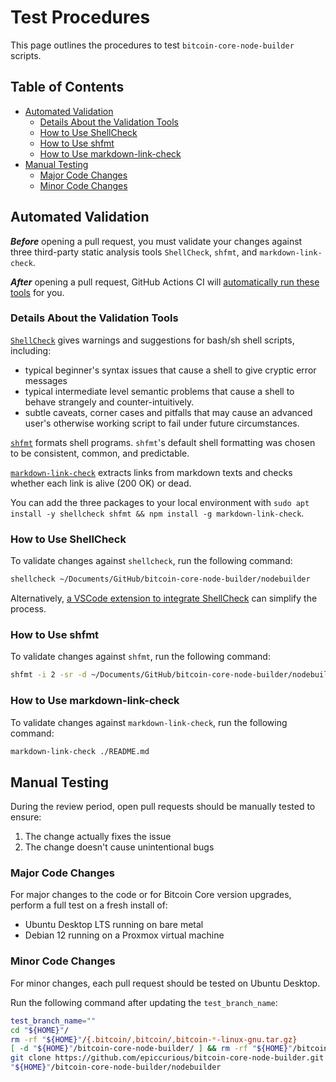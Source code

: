 # Test Procedures

This page outlines the procedures to test `bitcoin-core-node-builder` scripts.

## Table of Contents
- [Automated Validation](#automated-validation)
  - [Details About the Validation Tools](#details-about-the-validation-tools)
  - [How to Use ShellCheck](#how-to-use-shellcheck)
  - [How to Use shfmt](#how-to-use-shfmt)
  - [How to Use markdown-link-check](#how-to-use-markdown-link-check)
- [Manual Testing](#manual-testing)
  - [Major Code Changes](#major-code-changes)
  - [Minor Code Changes](#minor-code-changes)

## Automated Validation

_**Before**_ opening a pull request, you must validate your changes against three third-party static analysis tools `ShellCheck`, `shfmt`, and `markdown-link-check`.

_**After**_ opening a pull request, GitHub Actions CI will [automatically run these tools](https://github.com/epiccurious/bitcoin-core-node-builder/actions/workflows/bash_validation_ci.yaml) for you.

### Details About the Validation Tools

[`ShellCheck`](https://www.shellcheck.net/) gives warnings and suggestions for bash/sh shell scripts, including:
- typical beginner's syntax issues that cause a shell to give cryptic error messages
- typical intermediate level semantic problems that cause a shell to behave strangely and counter-intuitively.
- subtle caveats, corner cases and pitfalls that may cause an advanced user's otherwise working script to fail under future circumstances.

[`shfmt`](https://github.com/mvdan/sh) formats shell programs. `shfmt`'s default shell formatting was chosen to be consistent, common, and predictable.

[`markdown-link-check`](https://github.com/tcort/markdown-link-check) extracts links from markdown texts and checks whether each link is alive (200 OK) or dead.

You can add the three packages to your local environment with `sudo apt install -y shellcheck shfmt && npm install -g markdown-link-check`.

### How to Use ShellCheck

To validate changes against `shellcheck`, run the following command:
```bash
shellcheck ~/Documents/GitHub/bitcoin-core-node-builder/nodebuilder
```

Alternatively, [a VSCode extension to integrate ShellCheck](https://github.com/vscode-shellcheck/vscode-shellcheck) can simplify the process.

### How to Use shfmt

To validate changes against `shfmt`, run the following command:
```bash
shfmt -i 2 -sr -d ~/Documents/GitHub/bitcoin-core-node-builder/nodebuilder
```

### How to Use markdown-link-check

To validate changes against `markdown-link-check`, run the following command:
```bash
markdown-link-check ./README.md
```

## Manual Testing

During the review period, open pull requests should be manually tested to ensure:
1. The change actually fixes the issue
2. The change doesn't cause unintentional bugs

### Major Code Changes

For major changes to the code or for Bitcoin Core version upgrades, perform a full test on a fresh install of:
- Ubuntu Desktop LTS running on bare metal
- Debian 12 running on a Proxmox virtual machine

### Minor Code Changes

For minor changes, each pull request should be tested on Ubuntu Desktop.

Run the following command after updating the `test_branch_name`:
```bash
test_branch_name=""
cd "${HOME}"/
rm -rf "${HOME}"/{.bitcoin/,bitcoin/,bitcoin-*-linux-gnu.tar.gz}
[ -d "${HOME}"/bitcoin-core-node-builder/ ] && rm -rf "${HOME}"/bitcoin-core-node-builder/
git clone https://github.com/epiccurious/bitcoin-core-node-builder.git -b "${test_branch_name}"
"${HOME}"/bitcoin-core-node-builder/nodebuilder
```

